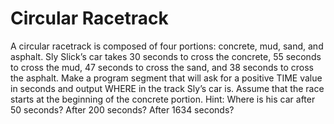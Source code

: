 # Circular Racetrack
A circular racetrack is composed of four portions: concrete, mud, sand, and asphalt.  Sly Slick’s car takes 30 seconds to cross the concrete, 55 seconds to cross the mud, 47 seconds to cross the sand, and 38 seconds to cross the asphalt. Make a program segment that will ask for a positive TIME value in seconds and output WHERE in the track Sly’s car is. Assume that the race starts at the beginning of the concrete portion. Hint: Where is his car after 50 seconds? After 200 seconds? After 1634 seconds?
